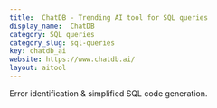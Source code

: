 ```yaml
---
title:  ChatDB - Trending AI tool for SQL queries
display_name:  ChatDB
category: SQL queries
category_slug: sql-queries
key: chatdb_ai
website: https://www.chatdb.ai/
layout: aitool
---
```


Error identification & simplified SQL code generation.
